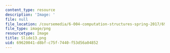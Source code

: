 ```yaml
---
content_type: resource
description: 'Image: '
file: null
file_location: /coursemedia/6-004-computation-structures-spring-2017/69620041d8bfc75f7440f53d56a04852_Slide13.png
file_type: image/png
resourcetype: Image
title: Slide13.png
uid: 69620041-d8bf-c75f-7440-f53d56a04852
---
```


